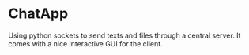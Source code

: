 # ChatApp
Using python sockets to send texts and files through a central server.
It comes with a nice interactive GUI for the client.

